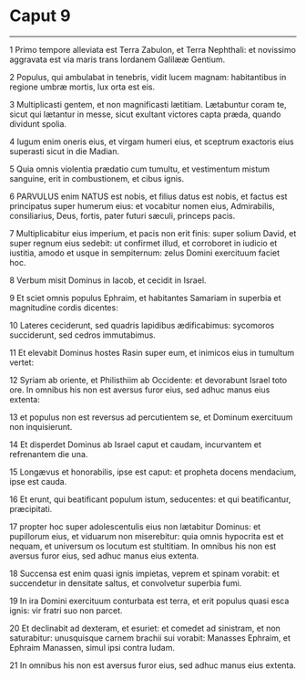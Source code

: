 # Caput 9

***

1 Primo tempore alleviata est Terra Zabulon, et Terra Nephthali: et novissimo aggravata est via maris trans Iordanem Galilææ Gentium.

2 Populus, qui ambulabat in tenebris, vidit lucem magnam: habitantibus in regione umbræ mortis, lux orta est eis.

3 Multiplicasti gentem, et non magnificasti lætitiam. Lætabuntur coram te, sicut qui lætantur in messe, sicut exultant victores capta præda, quando dividunt spolia.

4 Iugum enim oneris eius, et virgam humeri eius, et sceptrum exactoris eius superasti sicut in die Madian.

5 Quia omnis violentia prædatio cum tumultu, et vestimentum mistum sanguine, erit in combustionem, et cibus ignis.

6 PARVULUS enim NATUS est nobis, et filius datus est nobis, et factus est principatus super humerum eius: et vocabitur nomen eius, Admirabilis, consiliarius, Deus, fortis, pater futuri sæculi, princeps pacis.

7 Multiplicabitur eius imperium, et pacis non erit finis: super solium David, et super regnum eius sedebit: ut confirmet illud, et corroboret in iudicio et iustitia, amodo et usque in sempiternum: zelus Domini exercituum faciet hoc.

8 Verbum misit Dominus in Iacob, et cecidit in Israel.

9 Et sciet omnis populus Ephraim, et habitantes Samariam in superbia et magnitudine cordis dicentes:

10 Lateres ceciderunt, sed quadris lapidibus ædificabimus: sycomoros succiderunt, sed cedros immutabimus.

11 Et elevabit Dominus hostes Rasin super eum, et inimicos eius in tumultum vertet:

12 Syriam ab oriente, et Philisthiim ab Occidente: et devorabunt Israel toto ore. In omnibus his non est aversus furor eius, sed adhuc manus eius extenta:

13 et populus non est reversus ad percutientem se, et Dominum exercituum non inquisierunt.

14 Et disperdet Dominus ab Israel caput et caudam, incurvantem et refrenantem die una.

15 Longævus et honorabilis, ipse est caput: et propheta docens mendacium, ipse est cauda.

16 Et erunt, qui beatificant populum istum, seducentes: et qui beatificantur, præcipitati.

17 propter hoc super adolescentulis eius non lætabitur Dominus: et pupillorum eius, et viduarum non miserebitur: quia omnis hypocrita est et nequam, et universum os locutum est stultitiam. In omnibus his non est aversus furor eius, sed adhuc manus eius extenta.

18 Succensa est enim quasi ignis impietas, veprem et spinam vorabit: et succendetur in densitate saltus, et convolvetur superbia fumi.

19 In ira Domini exercituum conturbata est terra, et erit populus quasi esca ignis: vir fratri suo non parcet.

20 Et declinabit ad dexteram, et esuriet: et comedet ad sinistram, et non saturabitur: unusquisque carnem brachii sui vorabit: Manasses Ephraim, et Ephraim Manassen, simul ipsi contra Iudam.

21 In omnibus his non est aversus furor eius, sed adhuc manus eius extenta.


